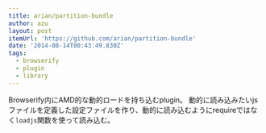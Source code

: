 ```yaml
---
title: arian/partition-bundle
author: azu
layout: post
itemUrl: 'https://github.com/arian/partition-bundle'
date: '2014-08-14T00:43:49.830Z'
tags:
  - browserify
  - plugin
  - library
---
```

Browserify内にAMD的な動的ロードを持ち込むplugin。
動的に読み込みたいjsファイルを定義した設定ファイルを作り、動的に読み込むようにrequireではなく`loadjs`関数を使って読み込む。
